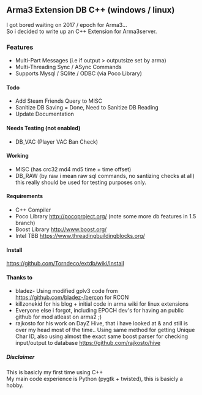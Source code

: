 ## Arma3 Extension DB  C++ (windows / linux)

I got bored waiting on 2017 / epoch for Arma3...  
So i decided to write up an C++ Extension for Arma3server.

### Features

 - Multi-Part Messages (i.e if output > outputsize set by arma)
 - Multi-Threading Sync / ASync Commands
 - Supports Mysql / SQlite / ODBC  (via Poco Library)

#### Todo

 - Add Steam Friends Query to MISC
 - Sanitize DB Saving = Done, Need to Sanitize DB Reading
 - Update Documentation
 

#### Needs Testing (not enabled)

 - DB_VAC (Player VAC Ban Check)


#### Working

 - MISC (has crc32 md4 md5 time + time offset)
 - DB_RAW (by raw i mean raw sql commands, no santizing checks at all) this really should be used for testing purposes only.

#### Requirements

 - C++ Compiler
 - Poco Library http://pocoproject.org/  (note some more db features in 1.5 branch)
 - Boost Library http://www.boost.org/
 - Intel TBB https://www.threadingbuildingblocks.org/

#### Install
https://github.com/Torndeco/extdb/wiki/Install


#### Thanks to

 - bladez- Using modified gplv3 code from https://github.com/bladez-/bercon for RCON
 - killzonekid for his blog + initial code in arma wiki for linux extensions
 - Everyone else i forgot, including EPOCH dev's for having an public github for mod atleast on arma2 ;)
 - rajkosto for his work on DayZ Hive, that i have looked at & and still is over my head most of the time..   Using same method for getting Unique Char ID, also using almost the exact same boost parser for checking input/output to database   https://github.com/rajkosto/hive

##### Disclaimer
This is basicly my first time using C++  
My main code experience is Python (pygtk + twisted), this is basicly a hobby.
